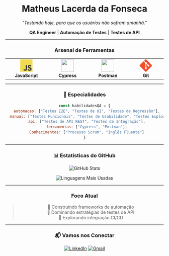 <div align="center">

#  Matheus Lacerda da Fonseca

*"Testando hoje, para que os usuários não sofram amanhã."*

**QA Engineer** | **Automação de Testes** | **Testes de API**

---

###  Arsenal de Ferramentas 

<table>
<tr>
<td align="center" width="150">
<img src="https://raw.githubusercontent.com/devicons/devicon/master/icons/javascript/javascript-original.svg" width="40" height="40"/>
<br><strong>JavaScript</strong>
</td>
<td align="center" width="150">
<img src="https://cdn.jsdelivr.net/gh/devicons/devicon/icons/cypressio/cypressio-original.svg" width="40" height="40"/>
<br><strong>Cypress</strong>
</td>
<td align="center" width="150">
<img src="https://www.vectorlogo.zone/logos/getpostman/getpostman-icon.svg" width="40" height="40"/>
<br><strong>Postman</strong>
</td>
<td align="center" width="150">
<img src="https://raw.githubusercontent.com/devicons/devicon/master/icons/git/git-original.svg" width="40" height="40"/>
<br><strong>Git</strong>
</td>
</tr>
</table>

---

### 🎯 Especialidades

```javascript
const habilidadesQA = {
  automacao: ["Testes E2E", "Testes de UI", "Testes de Regressão"],
  manual: ["Testes Funcionais", "Testes de Usabilidade", "Testes Exploratórios"],
  api: ["Testes de API REST", "Testes de Integração"],
  ferramentas: ["Cypress", "Postman"],
  Conhecimentos: ["Processo Scrum", "Inglês Fluente"]
}
```

---

### 📊 Estatísticas do GitHub

![GitHub Stats](https://github-readme-stats.vercel.app/api?username=Fonseca-QA&show_icons=true&theme=radical&hide_border=true&bg_color=0d1117&title_color=58a6ff&text_color=c9d1d9&icon_color=58a6ff)

![Linguagens Mais Usadas](https://github-readme-stats.vercel.app/api/top-langs/?username=Fonseca-QA&layout=compact&theme=radical&hide_border=true&bg_color=0d1117&title_color=58a6ff&text_color=c9d1d9)

---

###  Foco Atual

> 🔹 Construindo frameworks de automação  
> 🔹 Dominando estratégias de testes de API  
> 🔹 Explorando integração CI/CD  

---

### 📬 Vamos nos Conectar

[![LinkedIn](https://img.shields.io/badge/LinkedIn-0077B5?style=for-the-badge&logo=linkedin&logoColor=white&labelColor=0077B5)](https://www.linkedin.com/in/matheus-lacerda-fonseca/)
[![Gmail](https://img.shields.io/badge/Gmail-D14836?style=for-the-badge&logo=gmail&logoColor=white&labelColor=D14836)](mailto:malacerda2409@gmail.com)

<br>

</div>
